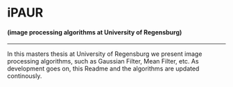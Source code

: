 # iPAUR
#### (image processing algorithms at University of Regensburg)
------------------------

In this masters thesis at University of Regensburg we present image processing algorithms, such as Gaussian Filter, Mean Filter, etc.
As development goes on, this Readme and the algorithms are updated continously.